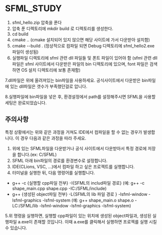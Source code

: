 # SFML_STUDY
1. sfml_hello.zip 압축을 푼다
2. 압축 푼 디렉토리에 mkdir build 로 디렉토리를 생성한다.
3. cd build
4. cmake ..
(cmake 설치되어 있지 않으면 해당 사이트에 가서 다운받아 설치함)
5. cmake --build .
(정상적으로 컴파일 되면 Debug 디렉토리에 sfml_hello2.exe 파일이 생성됨)
6. 실행파일 디렉토리에 sfml 관련 dll 파일들 및 폰트 파일이 있어야 함
(sfml 관련 dll 파일은 sfml 사이트에서 다운받은 파일의 bin 디렉토리에 있으며, font 파일은 검색하면 OS 설치 디렉토리에 보통 존재함)

7.dll파일은 위에 올려져있는 bin파일을 사용하세요. 공식사이트에서 다운받은 bin파일에 있는 dll파일은 갯수가 부족했던걸로 압니다.

8.실행파일에 bin파일을 넣은 후, 환경설정에서 path를 설정해주시면 SFML을 사용할 세팅은 완료되었습니다.
    
## 주의사항

특정 상황에서는 위와 같은 과정을 거쳐도 IDE에서 컴파일을 할 수 없는 경우가 발생합니다.
이 경우 다음과 같은 과정을 따라 주세요.

1. 위에 있는 SFML파일을 다운받거나 공식 사이트에서 다운받아서 특정 경로에 저장을 합니다.(ex: C/SFML)
2. SFML 아래 bin파일의 경로를 환경변수로 설정합니다.
3. IDE(CLions, VSC, ...)에서 컴파일 하고 싶은 프로젝트를 실행합니다.
4. 터미널을 실행한 뒤, 다음 명령어를 실행합니다.
 - g++ -c {실행할 cpp파일 전부} -I{SFML의 includ파일 경로} (예: g++ -c shape_main.cpp shape.cpp -IC:/SFML/include)
 - g++ {생성된 object파일 전부} -L{SFML의 lib 파일 경로 } -lsfml-window -lsfml-graphics -lsfml-system
 (예: g++ shape_main.o shape.o -LC:/SFML/lib -lsfml-window -lsfml-graphics -lsfml-system)

5.위 명령을 실행하면, 실행할 cpp파일이 있는 위치에 생성된 object파일과, 생성된 실행파일 a.exe이 존재할 것입니다.
이때 a.exe를 클릭해서 실행하면 프로젝를 실행 시킬수 있습니다.
